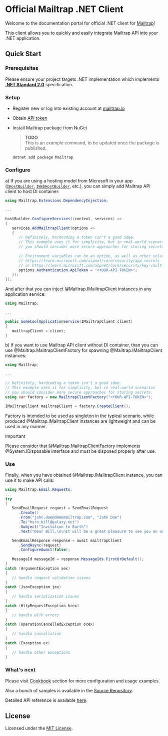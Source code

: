 # Official Mailtrap .NET Client

Welcome to the documentation portal for official .NET client for [Mailtrap](https://mailtrap.io/)!

This client allows you to quickly and easily integrate Mailtrap API into your .NET application.


## Quick Start

### Prerequisites
Please ensure your project targets .NET implementation which implements [**.NET Standard 2.0**](https://dotnet.microsoft.com/platform/dotnet-standard#versions) specification.

### Setup
- Register new or log into existing account at [mailtrap.io](https://mailtrap.io/register/signup?ref=maitrap-dotnet)

- Obtain [API token](https://mailtrap.io/api-tokens)

- Install Mailtrap package from NuGet  
  > **TODO**  
  > This is an example command, to be updated once the package is published.  
  ```console
  dotnet add package Mailtrap
  ```

### Configure
a) If you are using a hosting model from Microsoft in your app ([`IHostBuilder`](https://learn.microsoft.com/en-us/dotnet/api/microsoft.extensions.hosting.ihostbuilder), [`IWebHostBuilder`](https://learn.microsoft.com/dotnet/api/microsoft.aspnetcore.hosting.iwebhostbuilder), etc.), you can simply add Mailtrap API client to host DI container:
   ```csharp
   using Mailtrap.Extensions.DependencyInjection;
   
   ...
   
   hostBuilder.ConfigureServices((context, services) =>
   {
      services.AddMailtrapClient(options =>
      {
         // Definitely, hardcoding a token isn't a good idea.
         // This example uses it for simplicity, but in real-world scenarios
         // you should consider more secure approaches for storing secrets.
         
         // Environment variables can be an option, as well as other solutions:
         // https://learn.microsoft.com/aspnet/core/security/app-secrets
         // or https://learn.microsoft.com/aspnet/core/security/key-vault-configuration
         options.Authentication.ApiToken = "<YOUR-API-TOKEN>";
      });
   });   
   ```
   And after that you can inject @Mailtrap.IMailtrapClient instances in any application service:
   ```csharp
   using Mailtrap;
   
   ...

   public SomeCoolApplicationService(IMailtrapClient client)
   {
      mailtrapClient = client;
   }
   ```

   b) If you want to use Mailtrap API client without DI container, than you can use @Mailtrap.MailtrapClientFactory for spawning @Mailtrap.IMailtrapClient instances:
   ```csharp
   using Mailtrap;

   ...

   // Definitely, hardcoding a token isn't a good idea.
   // This example uses it for simplicity, but in real-world scenarios
   // you should consider more secure approaches for storing secrets.
   using var factory = new MailtrapClientFactory("<YOUR-API-TOKEN>");

   IMailtrapClient mailtrapClient = factory.CreateClient();
   ```

   Factory is intended to be used as singleton in the typical scenario, while produced @Mailtrap.IMailtrapClient instances are lightweight and can be used in any manner.

   > [!IMPORTANT]
   > Please consider that @Mailtrap.MailtrapClientFactory implements @System.IDisposable interface and must be disposed properly after use.  


### Use
Finally, when you have obtained @Mailtrap.IMailtrapClient instance, you can use it to make API calls:
```csharp
using Mailtrap.Email.Requests;
...
try 
{
   SendEmailRequest request = SendEmailRequest
      .Create()
      .From("john.doe@demomailtrap.com", "John Doe")
      .To("hero.bill@galaxy.net")
      .Subject("Invitation to Earth")
      .Text("Dear Bill,\n\nIt will be a great pleasure to see you on our blue planet next weekend.\n\nBest regards, John.");

   SendEmailResponse response = await mailtrapClient
      .SendAsync(request)
      .ConfigureAwait(false);
      
   MessageId messageId = response.MessageIds.FirstOrDefault();
}
catch (ArgumentException aex)
{
   // handle request validation issues
}
catch (JsonException jex)
{
   // handle serialization issues
}
catch (HttpRequestException hrex)
{
   // handle HTTP errors
}
catch (OperationCancelledException ocex)
{
   // handle cancellation
}
catch (Exception ex)
{
   // handle other exceptions
}   
```

### What's next
Please visit [Cookbook](xref:configure) section for more configuration and usage examples.  

Also a bunch of samples is available in the [Source Repository](https://github.com/railsware/mailtrap-dotnet/tree/main/src/samples).  

Detailed API reference is available [here](xref:Mailtrap).


<!-- ## Contributing
We believe in the power of OSS and welcome contribution to the library.  
Please refer to [Contributing Guide](https://github.com/railsware/mailtrap-dotnet/tree/main?tab=contrib-ov-file#readme) for details. -->


## License
Licensed under the [MIT License](https://github.com/railsware/mailtrap-dotnet/tree/main?tab=MIT-1-ov-file#readme).